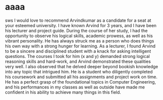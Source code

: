 # aaaa
sws
I would love to recommend Arvindkumar as a candidate for a seat at your esteemed university. I have known Arvind for 3 years, and I have been his lecturer and project guide. During the course of her study, I had the opportunity to observe his logical skills, academic prowess, as well as his vibrant personality. He has always struck me as a person who does things his own way with a strong hunger for learning. 
As a lecturer, I found Arvind to be a sincere and disciplined student with a knack for asking intelligent questions. The courses I took for him (x and y) demanded strong logical reasoning skills and hard-work, and Arvind demonstrated these qualities very well. I also observed that he delved deeper beyond bookish knowledge into any topic that intrigued him. He is a student who diligently completed his coursework and submitted all his assignments and project work on time. He has a perfect grasp of the foundational topics in Computer Engineering, and his performances in my classes as well as outside have made me confident in his ability to achieve many things in this field.
